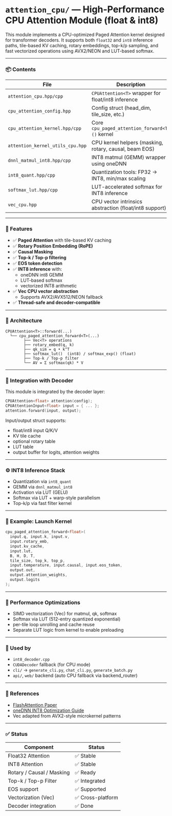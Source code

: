 # `attention_cpu/` — High-Performance CPU Attention Module (float & int8)

This module implements a CPU-optimized Paged Attention kernel designed for transformer decoders. It supports both `float32` and `int8` inference paths, tile-based KV caching, rotary embeddings, top-k/p sampling, and fast vectorized operations using AVX2/NEON and LUT-based softmax.

---

### 📦 Contents

| File                              | Description |
|-----------------------------------|-------------|
| `attention_cpu.hpp/cpp`           | `CPUAttention<T>` wrapper for float/int8 inference |
| `cpu_attention_config.hpp`        | Config struct (head_dim, tile_size, etc.) |
| `cpu_attention_kernel.hpp/cpp`    | Core `cpu_paged_attention_forward<T>()` kernel |
| `attention_kernel_utils_cpu.hpp`  | CPU kernel helpers (masking, rotary, causal, beam EOS) |
| `dnnl_matmul_int8.hpp/cpp`        | INT8 matmul (GEMM) wrapper using oneDNN |
| `int8_quant.hpp/cpp`              | Quantization tools: FP32 → INT8, min/max scaling |
| `softmax_lut.hpp/cpp`             | LUT-accelerated softmax for INT8 inference |
| `vec_cpu.hpp`                     | CPU vector intrinsics abstraction (float/int8 support) |

---

### 🚀 Features

- ✅ **Paged Attention** with tile-based KV caching
- ✅ **Rotary Position Embedding (RoPE)**
- ✅ **Causal Masking**
- ✅ **Top-k / Top-p filtering**
- ✅ **EOS token detection**
- ✅ **INT8 inference** with:
  - oneDNN int8 GEMM
  - LUT-based softmax
  - vectorized INT8 arithmetic
- ✅ **Vec<T> CPU vector abstraction**
  - Supports AVX2/AVX512/NEON fallback
- ✅ **Thread-safe and decoder-compatible**

---

### 🧠 Architecture

```text
CPUAttention<T>::forward(...)
  └── cpu_paged_attention_forward<T>(...)
        ├── Vec<T> operations
        ├── rotary_embed(q, k)
        ├── qk_sim = q • k^T
        ├── softmax_lut()  (int8) / softmax_exp() (float)
        ├── Top-k / Top-p filter
        └── AV = Σ softmax(qk) * V
```

---

### 🧩 Integration with Decoder

This module is integrated by the decoder layer:

```cpp
CPUAttention<float> attention(config);
CPUAttentionInput<float> input = { ... };
attention.forward(input, output);
```

Input/output struct supports:

- float/int8 input Q/K/V
- KV tile cache
- optional rotary table
- LUT table
- output buffer for logits, attention weights

---

### ⚙️ INT8 Inference Stack

- Quantization via `int8_quant`
- GEMM via `dnnl_matmul_int8`
- Activation via LUT (GELU)
- Softmax via LUT + warp-style parallelism
- Top-k/p via fast filter kernel

---

### 📄 Example: Launch Kernel

```cpp
cpu_paged_attention_forward<float>(
  input.q, input.k, input.v,
  input.rotary_emb,
  input.kv_cache,
  input.lut,
  B, H, D, T,
  tile_size, top_k, top_p,
  input.temperature, input.causal, input.eos_token,
  output.out,
  output.attention_weights,
  output.logits
);
```

---

### 🔧 Performance Optimizations

- SIMD vectorization (Vec<T>) for matmul, qk, softmax
- Softmax via LUT (512-entry quantized exponential)
- per-tile loop unrolling and cache reuse
- Separate LUT logic from kernel to enable preloading

---

### 📂 Used by

- `int8_decoder.cpp`
- `CUDADecoder` fallback (for CPU mode)
- `cli/` → `generate_cli.py`, `chat_cli.py`, `generate_batch.py`
- `api/`, `web/` backend (auto CPU fallback via backend_router)

---

### 📘 References

- [FlashAttention Paper](https://arxiv.org/abs/2205.14135)
- [oneDNN INT8 Optimization Guide](https://github.com/oneapi-src/oneDNN)
- Vec<T> adapted from AVX2-style microkernel patterns

---

### ✅ Status

| Component                | Status |
|-------------------------|--------|
| Float32 Attention        | ✅ Stable |
| INT8 Attention           | ✅ Stable |
| Rotary / Causal / Masking| ✅ Ready |
| Top-k / Top-p Filter     | ✅ Integrated |
| EOS support              | ✅ Supported |
| Vectorization (Vec<T>)   | ✅ Cross-platform |
| Decoder integration      | ✅ Done |
